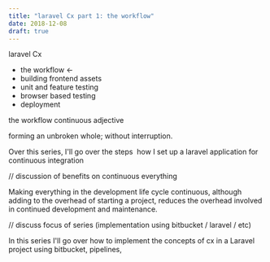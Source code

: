 ```yaml
---
title: "laravel Cx part 1: the workflow"
date: 2018-12-08
draft: true
---
```


laravel Cx
 * the workflow  &larr;
 * building frontend assets
 * unit and feature testing
 * browser based testing
 * deployment

the workflow
continuous  adjective

forming an unbroken whole; without interruption.

Over this series, I'll go over the steps  how I set up a laravel application for
continuous integration

// discussion of benefits on continuous everything

Making everything in the development life cycle continuous, although adding to
the overhead of starting a project, reduces the overhead involved in continued
development and maintenance.

// discuss focus of series (implementation using bitbucket / laravel / etc)

In this series I'll go over how to implement the concepts of cx in a Laravel
project using bitbucket, pipelines,
